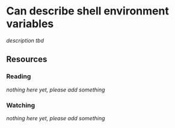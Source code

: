 # Can describe shell environment variables
_description tbd_
## Resources
### Reading
_nothing here yet, please add something_
### Watching
_nothing here yet, please add something_
